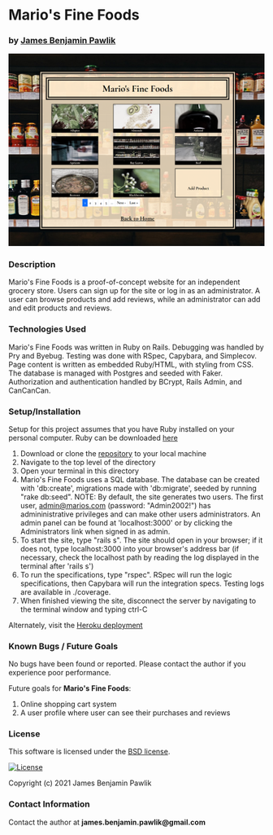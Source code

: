 # __Mario's Fine Foods__

### by [James Benjamin Pawlik](http://github.com/jbpawlik)

![Mario's Fine Foods](https://github.com/jbpawlik/specialty_foods/blob/main/app/assets/images/specialtyfoodsproducts-cropped.PNG?raw=true)

### __Description__
Mario's Fine Foods is a proof-of-concept website for an independent grocery store. Users can sign up for the site or log in as an administrator. A user can browse products and add reviews, while an administrator can add and edit products and reviews.

### __Technologies Used__
Mario's Fine Foods was written in Ruby on Rails. Debugging was handled by Pry and Byebug. Testing was done with RSpec, Capybara, and Simplecov. Page content is written as embedded Ruby/HTML, with styling from CSS. The database is managed with Postgres and seeded with Faker. Authorization and authentication handled by BCrypt, Rails Admin, and CanCanCan.

### __Setup/Installation__
Setup for this project assumes that you have Ruby installed on your personal computer. Ruby can be downloaded [here](https://www.ruby-lang.org/en/downloads/)
1. Download or clone the [repository](http://github.com/jbpawlik/specialty_foods) to your local machine
2. Navigate to the top level of the directory
3. Open your terminal in this directory
4. Mario's Fine Foods uses a SQL database. The database can be created with 'db:create', migrations made with 'db:migrate', seeded by running "rake db:seed".
NOTE: By default, the site generates two users. The first user, admin@marios.com (password: "Admin2002!") has admininistrative privileges and can make other users administrators. An admin panel can be found at 'localhost:3000' or by clicking the Administrators link when signed in as admin.
5. To start the site, type "rails s". The site should open in your browser; if it does not, type localhost:3000 into your browser's address bar (if necessary, check the localhost path by reading the log displayed in the terminal after 'rails s')
6. To run the specifications, type "rspec". RSpec will run the logic specifications, then Capybara will run the integration specs. Testing logs are available in ./coverage.
7. When finished viewing the site, disconnect the server by navigating to the terminal window and typing ctrl-C

Alternately, visit the [Heroku deployment](https://marios-fine-foods.herokuapp.com)

### __Known Bugs / Future Goals__
No bugs have been found or reported. Please contact the author if you experience poor performance.

Future goals for __Mario's Fine Foods__:
1. Online shopping cart system
2. A user profile where user can see their purchases and reviews

### __License__
This software is licensed under the [BSD license](license.txt).

[![License](https://img.shields.io/badge/License-BSD%202--Clause-orange.svg)](https://opensource.org/licenses/BSD-2-Clause)

Copyright (c) 2021 James Benjamin Pawlik

### __Contact Information__
Contact the author at __james.benjamin.pawlik@gmail.com__

